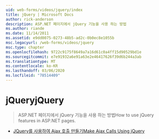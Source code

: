 ```yaml
---
uid: web-forms/videos/jquery/index
title: jQuery | Microsoft Docs
author: rick-anderson
description: ASP.NET 페이지에서 jQuery 기능을 사용 하는 방법
ms.author: riande
ms.date: 11/14/2011
ms.assetid: e9dd0075-0273-48b5-ad2c-0b0ec8e1055b
msc.legacyurl: /web-forms/videos/jquery
msc.type: chapter
ms.openlocfilehash: 9722c9175f8649a7a16d61c0a4ff15d90529bd1e
ms.sourcegitcommit: e7e91932a6e91a63e2e46417626f39d6b244a3ab
ms.translationtype: MT
ms.contentlocale: ko-KR
ms.lasthandoff: 03/06/2020
ms.locfileid: "78514409"
---
```

# <a name="jquery"></a><span data-ttu-id="02ab9-103">jQuery</span><span class="sxs-lookup"><span data-stu-id="02ab9-103">jQuery</span></span>

> <span data-ttu-id="02ab9-104">ASP.NET 페이지에서 jQuery 기능을 사용 하는 방법</span><span class="sxs-lookup"><span data-stu-id="02ab9-104">How to use jQuery features in ASP.NET pages.</span></span>

- [<span data-ttu-id="02ab9-105">JQuery를 사용하여 Ajax 호출 만들기</span><span class="sxs-lookup"><span data-stu-id="02ab9-105">Make Ajax Calls Using jQuery</span></span>](how-do-i-make-ajax-calls-using-jquery.md)
